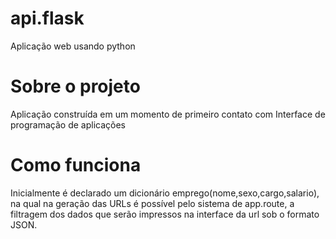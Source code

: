 # api.flask
Aplicação web usando python

# Sobre o projeto
Aplicação construída em um momento de primeiro contato com Interface de programação de aplicações

# Como funciona
Inicialmente é declarado um dicionário emprego(nome,sexo,cargo,salario), na qual na geração das URLs é possível pelo sistema de app.route, a filtragem dos dados que serão impressos na interface da url sob o formato JSON.
